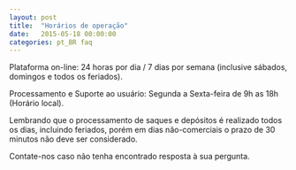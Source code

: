 ```yaml
---
layout: post
title:  "Horários de operação"
date:   2015-05-18 00:00:00
categories: pt_BR faq
---
```


Plataforma on-line: 24 horas por dia / 7 dias por semana (inclusive sábados, domingos e todos os feriados).

Processamento e Suporte ao usuário: Segunda a Sexta-feira de 9h as 18h (Horário local).

Lembrando que o processamento de saques e depósitos é realizado todos os dias, incluindo feriados, porém em dias não-comerciais o prazo de 30 minutos não deve ser considerado.

Contate-nos caso não tenha encontrado resposta à sua pergunta. 
